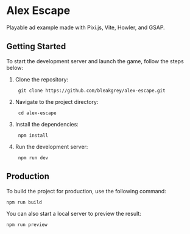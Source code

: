 # Alex Escape
Playable ad example made with Pixi.js, Vite, Howler, and GSAP.


## Getting Started
To start the development server and launch the game, follow the steps below:

1. Clone the repository:

		git clone https://github.com/bleakgrey/alex-escape.git

2. Navigate to the project directory:

		cd alex-escape

3. Install the dependencies:

		npm install

4. Run the development server:

		npm run dev

## Production
To build the project for production, use the following command:

	npm run build

You can also start a local server to preview the result:

	npm run preview
